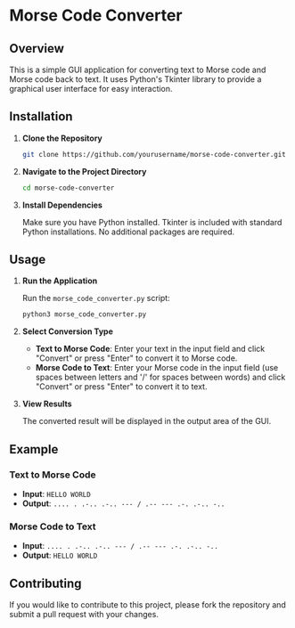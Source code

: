 # Morse Code Converter

## Overview

This is a simple GUI application for converting text to Morse code and Morse code back to text. It uses Python's Tkinter library to provide a graphical user interface for easy interaction.



## Installation

1. **Clone the Repository**

   ```sh
   git clone https://github.com/yourusername/morse-code-converter.git
   ```

2. **Navigate to the Project Directory**

   ```sh
   cd morse-code-converter
   ```

3. **Install Dependencies**

   Make sure you have Python installed. Tkinter is included with standard Python installations. No additional packages are required.

## Usage

1. **Run the Application**

   Run the `morse_code_converter.py` script:

   ```sh
   python3 morse_code_converter.py
   ```

2. **Select Conversion Type**

   - **Text to Morse Code**: Enter your text in the input field and click "Convert" or press "Enter" to convert it to Morse code.
   - **Morse Code to Text**: Enter your Morse code in the input field (use spaces between letters and '/' for spaces between words) and click "Convert" or press "Enter" to convert it to text.

3. **View Results**

   The converted result will be displayed in the output area of the GUI.

## Example

### Text to Morse Code

- **Input**: `HELLO WORLD`
- **Output**: `.... . .-.. .-.. --- / .-- --- .-. .-.. -..`

### Morse Code to Text

- **Input**: `.... . .-.. .-.. --- / .-- --- .-. .-.. -..`
- **Output**: `HELLO WORLD`

## Contributing

If you would like to contribute to this project, please fork the repository and submit a pull request with your changes.

